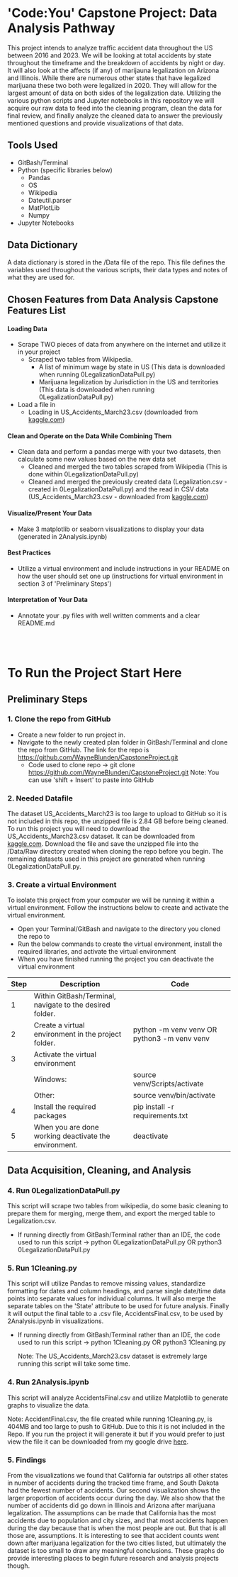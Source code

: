 # 'Code:You' Capstone Project: Data Analysis Pathway
This project intends to analyze traffic accident data throughout the US between 2016 and 2023. We will be looking at total accidents by state throughout the timeframe and the breakdown of accidents by night or day. It will also look at the affects (if any) of marijauna legalization on Arizona and Illinois. While there are numerous other states that have legalized marijuana these two both were legalized in 2020. They will allow for the largest amount of data on both sides of the legalization date. Utilizing the various python scripts and Jupyter notebooks in this repository we will acquire our raw data to feed into the cleaning program, clean the data for final review, and finally analyze the cleaned data to answer the previously mentioned questions and provide visualizations of that data.

## Tools Used

- GitBash/Terminal
- Python (specific libraries below)
    - Pandas
    - OS
    - Wikipedia
    - Dateutil.parser
    - MatPlotLib
    - Numpy
- Jupyter Notebooks

## Data Dictionary
A data dictionary is stored in the /Data file of the repo. This file defines the variables used throughout the various scripts, their data types and notes of what they are used for. 


## Chosen Features from Data Analysis Capstone Features List
#### Loading Data
- Scrape TWO pieces of data from anywhere on the internet and utilize it in your project
    - Scraped two tables from Wikipedia.
        - A list of minimum wage by state in US (This data is downloaded when running 0LegalizationDataPull.py)
        - Marijuana legalization by Jurisdiction in the US and territories (This data is downloaded when running 0LegalizationDataPull.py)
- Load a file in
    - Loading in US_Accidents_March23.csv (downloaded from [kaggle.com](https://www.kaggle.com/datasets/sobhanmoosavi/us-accidents))
#### Clean and Operate on the Data While Combining Them
- Clean data and perform a pandas merge with your two datasets, then calculate some new values based on the new data set
    - Cleaned and merged the two tables scraped from Wikipedia (This is done within 0LegalizationDataPull.py)
    - Cleaned and merged the previously created data (Legalization.csv - created in 0LegalizationDataPull.py) and the read in CSV data (US_Accidents_March23.csv - downloaded from [kaggle.com](https://www.kaggle.com/datasets/sobhanmoosavi/us-accidents))
#### Visualize/Present Your Data
- Make 3 matplotlib or seaborn visualizations to display your data (generated in 2Analysis.ipynb)
#### Best Practices
- Utilize a virtual environment and include instructions in your README on how the user should set one up (instructions for virtual environment in section 3 of 'Preliminary Steps')
#### Interpretation of Your Data
- Annotate your .py files with well written comments and a clear README.md

<br>
<br>

# To Run the Project Start Here

## Preliminary Steps
### 1. Clone the repo from GitHub
- Create a new folder to run project in. 
- Navigate to the newly created plan folder in GitBash/Terminal and clone the repo from GitHub. The link for the repo is https://github.com/WayneBlunden/CapstoneProject.git
    - Code used to clone repo -> git clone https://github.com/WayneBlunden/CapstoneProject.git
    Note: You can use 'shift + Insert' to paste into GitHub

### 2. Needed Datafile
The dataset US_Accidents_March23 is too large to upload to GitHub so it is not included in this repo, the unzipped file is 2.84 GB before being cleaned. To run this project you will need to download the US_Accidents_March23.csv dataset. It can be downloaded from [kaggle.com](https://www.kaggle.com/datasets/sobhanmoosavi/us-accidents). Download the file and save the unzipped file into the /Data/Raw directory created when cloning the repo before you begin. The remaining datasets used in this project are generated when running 0LegalizationDataPull.py.

### 3. Create a virtual Environment
To isolate this project from your computer we will be running it within a virtual environment. Follow the instructions below to create and activate the virtual environment.
- Open your Terminal/GitBash and navigate to the directory you cloned the repo to
- Run the below commands to create the virtual environment, install the required libraries, and activate the virtual environment
- When you have finished running the project you can deactivate the virtual environment 

| Step | Description | Code | 
| ---- | ----------- | ---- | 
| 1    | Within GitBash/Terminal, navigate to the desired folder.    |     |
|2     | Create a virtual environment in the project folder. | python -m venv venv OR python3 -m venv venv |
|3     | Activate the virtual environment |  |
|  | Windows: | source venv/Scripts/activate |
|  | Other: | source venv/bin/activate |
| 4    | Install the required packages | pip install -r requirements.txt |
| 5    | When you are done working deactivate the environment. | deactivate |

## Data Acquisition, Cleaning, and Analysis
### 4. Run 0LegalizationDataPull.py
This script will scrape two tables from wikipedia, do some basic cleaning to prepare them for merging, merge them, and export the merged table to Legalization.csv. 
- If running directly from GitBash/Terminal rather than an IDE, the code used to run this script -> python 0LegalizationDataPull.py OR python3 0LegalizationDataPull.py

### 5. Run 1Cleaning.py
This script will utilize Pandas to remove missing values, standardize formatting for dates and column headings, and parse single date/time data points into separate values for individual columns. It will also merge the separate tables on the 'State' attribute to be used for future analysis. Finally it will output the final table to a .csv file, AccidentsFinal.csv, to be used by 2Analysis.ipynb in visualizations.
- If running directly from GitBash/Terminal rather than an IDE, the code used to run this script -> python 1Cleaning.py OR python3 1Cleaning.py
<ul>
Note: The US_Accidents_March23.csv dataset is extremely large running this script will take some time. 
</ul>

### 4. Run 2Analysis.ipynb
This script will analyze AccidentsFinal.csv and utilize Matplotlib to generate graphs to visualize the data. 

Note: AccidentFinal.csv, the file created while running 1Cleaning.py, is 404MB and too large to push to GitHub. Due to this it is not included in the Repo. If you run the project it will generate it but if you would prefer to just view the file it can be downloaded from my google drive [here](https://drive.google.com/file/d/1PasKVrLbcio8Z-CqDdhGrDBgXLxK3mHa/view?usp=sharing). 

### 5. Findings
From the visualizations we found that California far outstrips all other states in number of accidents during the tracked time frame, and South Dakota had the fewest number of accidents. Our second visualization shows the larger proportion of accidents occur during the day. We also show that the number of accidents did go down in Illinois and Arizona after marijuana legalization. The assumptions can be made that California has the most accidents due to population and city sizes, and that most accidents happen during the day because that is when the most people are out. But that is all those are, assumptions. It is interesting to see that accident counts went down after marijuana legalization for the two cities listed, but ultimately the dataset is too small to draw any meaningful conclusions. These graphs do provide interesting places to begin future research and analysis projects though. 
